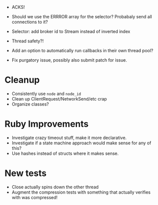 - ACKS!
- Should we use the ERRROR array for the selector? Probabaly send all connections to it?
- Selector: add broker id to Stream instead of inverted index
- Thread safety?!
- Add an option to automatically run callbacks in their own thread pool?

- Fix purgatory issue, possibly also submit patch for issue.

# Cleanup
- Consistently use `node` and `node_id`
- Clean up ClientRequest/NetworkSend/etc crap 
- Organize classes?

# Ruby Improvements

- Investigate crazy timeout stuff, make it more declarative.
- Investigate if a state machine approach would make sense for any of this?
- Use hashes instead of structs where it makes sense.

# New tests

* Close actually spins down the other thread
* Augment the compression tests with something that actually verifies with was compressed!
